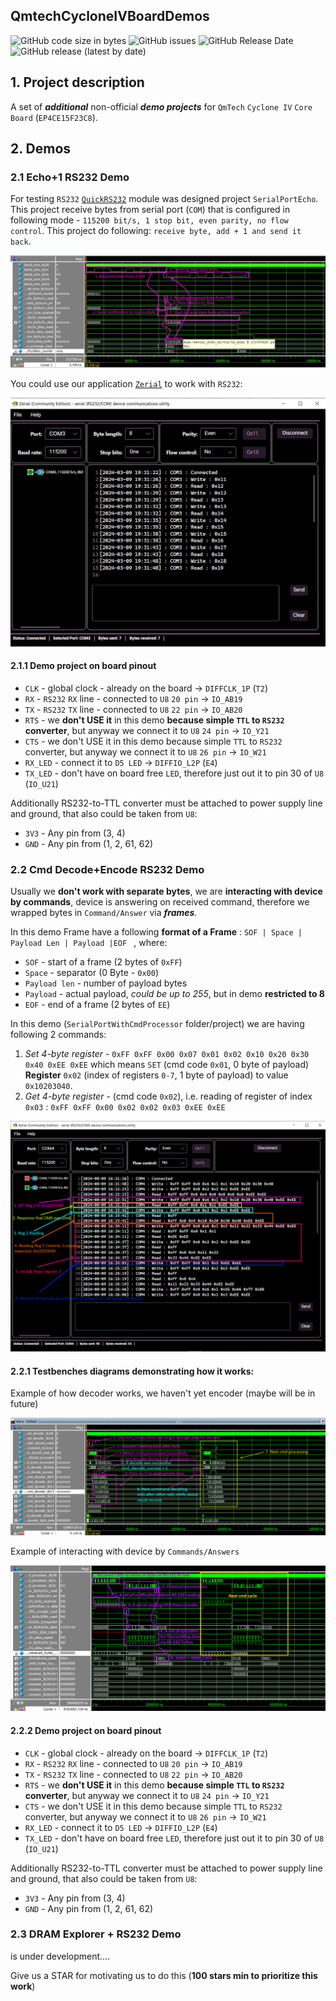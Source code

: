 ## QmtechCycloneIVBoardDemos
![GitHub code size in bytes](https://img.shields.io/github/languages/code-size/wissance/QmtechCycloneIVBoardDemos?style=plastic) 
![GitHub issues](https://img.shields.io/github/issues/wissance/QmtechCycloneIVBoardDemos?style=plastic)
![GitHub Release Date](https://img.shields.io/github/release-date/wissance/QmtechCycloneIVBoardDemos?style=plastic)
![GitHub release (latest by date)](https://img.shields.io/github/downloads/wissance/QmtechCycloneIVBoardDemos/v1.0/total?style=plastic)

## 1. Project description

A set of ***additional*** non-official ***demo projects*** for `QmTech` `Cyclone IV` `Core Board` (`EP4CE15F23C8`).

## 2. Demos

### 2.1 Echo+1 RS232 Demo

For testing `RS232` [`QuickRS232`](https://github.com/Wissance/QuickRS232) module
was designed project `SerialPortEcho`. This project receive bytes from serial port (`COM`) that is configured in following mode - `115200 bit/s, 1 stop bit, even parity, no flow control`. This project do following: `receive byte, add + 1 and send it back`.

![RS232 Timing diagrams](/docs/img/serial_echo_demo.png)

You could use our application [`Zerial`](https://github.com/Wissance/Zerial) to work with `RS232`:

![Application 4 RS232](/docs/img/serial_echo_app_4test.png)

#### 2.1.1 Demo project on board pinout

* `CLK` - global clock - already on the board -> `DIFFCLK_1P` (`T2`)
* `RX` - `RS232` `RX` line - connected to `U8` `20 pin` -> `IO_AB19`
* `TX` - `RS232` `TX` line - connected to `U8` `22 pin` -> `IO_AB20`
* `RTS` - we **don't USE it** in this demo **because simple `TTL` to `RS232` converter**, but anyway we connect it to `U8` `24 pin` -> `IO_Y21`
* `CTS` - we don't USE it in this demo because simple `TTL` to `RS232` converter,
  but anyway we connect it to `U8` `26 pin` -> `IO_W21`
* `RX_LED` - connect it to `D5 LED` -> `DIFFIO_L2P` (`E4`)
* `TX_LED` - don't have on board free `LED`, therefore just out it to pin 30 of `U8` (`IO_U21`)

Additionally RS232-to-TTL converter must be attached to power supply line and ground, that also could be taken from `U8`:

* `3V3` - Any pin from (3, 4)
* `GND` - Any pin from (1, 2, 61, 62)

### 2.2 Cmd Decode+Encode RS232 Demo

Usually we **don't work with separate bytes**, we are **interacting with device by commands**, device is answering on received command, therefore we wrapped bytes in `Command/Answer` via ***frames***.

In this demo Frame have a following **format of a Frame** : 
`SOF | Space | Payload Len | Payload |EOF ` , where:
* `SOF` - start of a frame (2 bytes of `0xFF`)
* `Space` - separator (0 Byte - `0x00`)
* `Payload len` - number of payload bytes
* `Payload` - actual payload, *could be up to 255*, but in demo **restricted to 8**
* `EOF` - end of a frame (2 bytes of `EE`)

In this demo (`SerialPortWithCmdProcessor` folder/project) we are having following 2 commands:
1. *Set 4-byte register* - `0xFF 0xFF 0x00 0x07 0x01 0x02 0x10 0x20 0x30 0x40 0xEE 0xEE` which means `SET` (cmd code `0x01`, 0 byte of payload) **Register** `0x02` (index of registers `0-7`, 1 byte of payload) to value `0x10203040`.
2. *Get 4-byte register* - (cmd code `0x02`), i.e. reading of register of index `0x03` :
`0xFF 0xFF 0x00 0x02 0x02 0x03 0xEE 0xEE`

![Interaction by commands in Zerial](/docs/img/zerial_cmd_commands.png)

#### 2.2.1 Testbenches diagrams demonstrating how it works:

Example of how decoder works, we haven't yet encoder (maybe will be in future)

![Frame parser/decoder](/docs/img/serial_cmd_decoder_example.png)

Example of interacting with device by `Commands/Answers`

![Interaction by commands](/docs/img/cmd_commands_demo.png)

#### 2.2.2 Demo project on board pinout

* `CLK` - global clock - already on the board -> `DIFFCLK_1P` (`T2`)
* `RX` - `RS232` `RX` line - connected to `U8` `20 pin` -> `IO_AB19`
* `TX` - `RS232` `TX` line - connected to `U8` `22 pin` -> `IO_AB20`
* `RTS` - we **don't USE it** in this demo **because simple `TTL` to `RS232` converter**, but anyway we connect it to `U8` `24 pin` -> `IO_Y21`
* `CTS` - we don't USE it in this demo because simple `TTL` to `RS232` converter,
  but anyway we connect it to `U8` `26 pin` -> `IO_W21`
* `RX_LED` - connect it to `D5 LED` -> `DIFFIO_L2P` (`E4`)
* `TX_LED` - don't have on board free `LED`, therefore just out it to pin 30 of `U8` (`IO_U21`)

Additionally RS232-to-TTL converter must be attached to power supply line and ground, that also could be taken from `U8`:

* `3V3` - Any pin from (3, 4)
* `GND` - Any pin from (1, 2, 61, 62)

### 2.3 DRAM Explorer + RS232 Demo

is under development....

Give us a STAR for motivating us to do this (**100 stars min to prioritize this work**)



